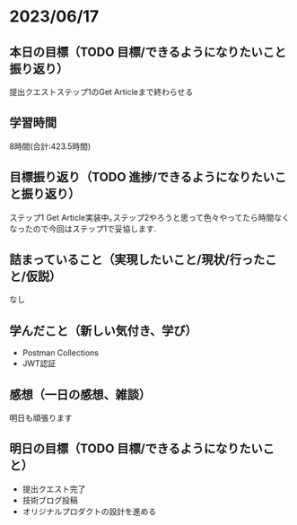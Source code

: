 # 2023/06/17
## 本日の目標（TODO 目標/できるようになりたいこと振り返り）
提出クエストステップ1のGet Articleまで終わらせる
## 学習時間
8時間(合計:423.5時間)
## 目標振り返り（TODO 進捗/できるようになりたいこと振り返り）
ステップ1 Get Article実装中｡ステップ2やろうと思って色々やってたら時間なくなったので今回はステップ1で妥協します.
## 詰まっていること（実現したいこと/現状/行ったこと/仮説）
なし
## 学んだこと（新しい気付き、学び）
- Postman Collections
- JWT認証
## 感想（一日の感想、雑談）
明日も頑張ります
## 明日の目標（TODO 目標/できるようになりたいこと）
- 提出クエスト完了
- 技術ブログ投稿
- オリジナルプロダクトの設計を進める